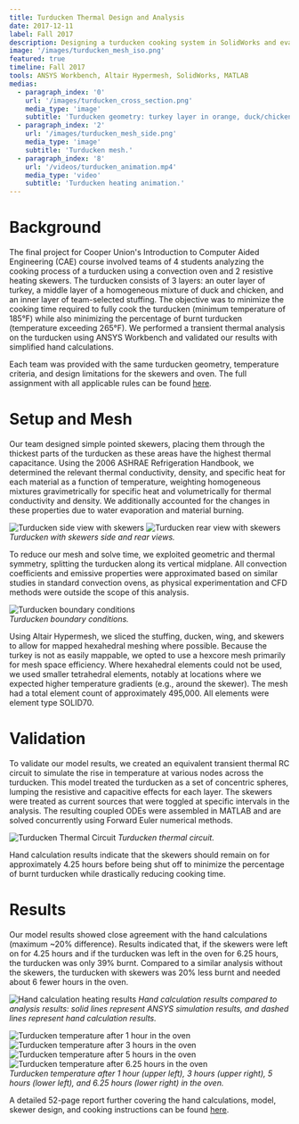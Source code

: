 ```yaml
---
title: Turducken Thermal Design and Analysis
date: 2017-12-11
label: Fall 2017
description: Designing a turducken cooking system in SolidWorks and evaluating its performance with a transient thermal analysis in ANSYS Workbench
image: '/images/turducken_mesh_iso.png'
featured: true
timeline: Fall 2017
tools: ANSYS Workbench, Altair Hypermesh, SolidWorks, MATLAB
medias:
  - paragraph_index: '0'
    url: '/images/turducken_cross_section.png'
    media_type: 'image'
    subtitle: 'Turducken geometry: turkey layer in orange, duck/chicken layer in gray, and stuffing layer in blue.'
  - paragraph_index: '2'
    url: '/images/turducken_mesh_side.png'
    media_type: 'image'
    subtitle: 'Turducken mesh.'
  - paragraph_index: '8'
    url: '/videos/turducken_animation.mp4'
    media_type: 'video'
    subtitle: 'Turducken heating animation.'
---
```

# Background

The final project for Cooper Union's Introduction to Computer Aided Engineering (CAE) course involved teams of 4 students analyzing the cooking process of a turducken using a convection oven and 2 resistive heating skewers. The turducken consists of 3 layers: an outer layer of turkey, a middle layer of a homogeneous mixture of duck and chicken, and an inner layer of team-selected stuffing. The objective was to minimize the cooking time required to fully cook the turducken (minimum temperature of 185°F) while also minimizing the percentage of burnt turducken (temperature exceeding 265°F). We performed a transient thermal analysis on the turducken using ANSYS Workbench and validated our results with simplified hand calculations.

Each team was provided with the same turducken geometry, temperature criteria, and design limitations for the skewers and oven. The full assignment with all applicable rules can be found <a href="{{ '/pdfs/ME408_Final_Fall_2017.pdf' | relative_url }}" target="_blank">here</a>.

# Setup and Mesh

Our team designed simple pointed skewers, placing them through the thickest parts of the turducken as these areas have the highest thermal capacitance. Using the 2006 ASHRAE Refrigeration Handbook, we determined the relevant thermal conductivity, density, and specific heat for each material as a function of temperature, weighting homogeneous mixtures gravimetrically for specific heat and volumetrically for thermal conductivity and density. We additionally accounted for the changes in these properties due to water evaporation and material burning.

<div class="gallery-box">
  <div class="gallery_two">
    <img src="/images/turducken_side.png" loading="lazy" alt="Turducken side view with skewers">
    <img src="/images/turducken_rear.png" loading="lazy" alt="Turducken rear view with skewers">
  </div>
  <em>Turducken with skewers side and rear views.</em>
</div>

To reduce our mesh and solve time, we exploited geometric and thermal symmetry, splitting the turducken along its vertical midplane. All convection coefficients and emissive properties were approximated based on similar studies in standard convection ovens, as physical experimentation and CFD methods were outside the scope of this analysis.

<div class="gallery-box">
  <div class="gallery_two">
    <img src="/images/turducken_bcs.png" loading="lazy" alt="Turducken boundary conditions">
  </div>
  <em>Turducken boundary conditions.</em>
</div>

Using Altair Hypermesh, we sliced the stuffing, ducken, wing, and skewers to allow for mapped hexahedral meshing where possible. Because the turkey is not as easily mappable, we opted to use a hexcore mesh primarily for mesh space efficiency. Where hexahedral elements could not be used, we used smaller tetrahedral elements, notably at locations where we expected higher temperature gradients (e.g., around the skewer). The mesh had a total element count of approximately 495,000. All elements were element type SOLID70.

# Validation

To validate our model results, we created an equivalent transient thermal RC circuit to simulate the rise in temperature at various nodes across the turducken. This model treated the turducken as a set of concentric spheres, lumping the resistive and capacitive effects for each layer. The skewers were treated as current sources that were toggled at specific intervals in the analysis. The resulting coupled ODEs were assembled in MATLAB and are solved concurrently using Forward Euler numerical methods.

![Turducken Thermal Circuit](/images/turducken_thermal_circuit.png)
*Turducken thermal circuit.*

Hand calculation results indicate that the skewers should remain on for approximately 4.25 hours before being shut off to minimize the percentage of burnt turducken while drastically reducing cooking time.

# Results

Our model results showed close agreement with the hand calculations (maximum ~20% difference). Results indicated that, if the skewers were left on for 4.25 hours and if the turducken was left in the oven for 6.25 hours, the turducken was only 39% burnt. Compared to a similar analysis without the skewers, the turducken with skewers was 20% less burnt and needed about 6 fewer hours in the oven.

![Hand calculation heating results](/images/turducken_hand_calc_and_analysis.png)
*Hand calculation results compared to analysis results: solid lines represent ANSYS simulation results, and dashed lines represent hand calculation results.*

<div class="gallery-box">
  <div class="gallery_two">
    <img src="/images/turducken_hour1.png" loading="lazy" alt="Turducken temperature after 1 hour in the oven">
    <img src="/images/turducken_hour3.png" loading="lazy" alt="Turducken temperature after 3 hours in the oven">
    <img src="/images/turducken_hour5.png" loading="lazy" alt="Turducken temperature after 5 hours in the oven">
    <img src="/images/turducken_hour6.png" loading="lazy" alt="Turducken temperature after 6.25 hours in the oven">
  </div>
  <em>Turducken temperature after 1 hour (upper left), 3 hours (upper right), 5 hours (lower left), and 6.25 hours (lower right) in the oven.</em>
</div>

A detailed 52-page report further covering the hand calculations, model, skewer design, and cooking instructions can be found <a href="{{ '/pdfs/ME408_Final_Report.pdf' | relative_url }}" target="_blank">here</a>.
